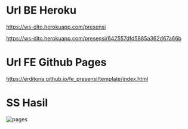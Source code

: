 # Url BE Heroku

https://ws-dito.herokuapp.com/presensi

https://ws-dito.herokuapp.com/presensi/642557dfd5885a362d67a66b

# Url FE Github Pages

https://erditona.github.io/fe_presensi/template/index.html

# SS Hasil

![pages](https://github.com/erditona/Pemrog3WebService/blob/main/Week6/Site/1214031/fe_presensi_template.png)
